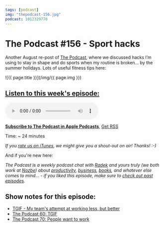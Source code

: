 ```yaml
---
tags: [podcast]
img: "thepodcast-156.jpg"
podcast: 1012329770
---
```


# The Podcast #156 - Sport hacks

Another August re-post of [The Podcast][p], where we discussed hacks I’m using to stay in shape and do sports when my routine is broken... by the summer holidays. Lots of useful fitness tips here:

<!--More-->

![{{ page.title }}](/img/{{ page.img }})

## [Listen to this week's episode:][e]

<audio controls>
<source src="https://files.nozbe.com/podcast/156.mp3" type="audio/mpeg">
</audio>

**[Subscribe to The Podcast in Apple Podcasts][i]**, [Get RSS][rss]

Time: ~ 24 minutes

*If you [rate us on iTunes][i], we might give you a shout-out on air! Thanks! :-)*

And if you're new here:

*The Podcast is a weekly podcast chat with [Radek][r] and yours truly (we both work at [Nozbe][n]) about [productivity](/tag/productivity), [business](/tag/business), [books](/tag/books), and whatever else comes to mind… - if you liked this episode, make sure to [check out past episodes](/tag/podcast).*

## Show notes for this episode:

  * [TGIF - My team's attempt at working less, but better](https://sliwinski.com/tgif/)
  * [The Podcast 60: TGIF](https://thepodcast.fm/episodes/60)
  * [The Podcast 70: People want to work](https://thepodcast.fm/70)



[y]: https://michael.gratis/thepodcastyt
[rss]: http://thepodcast.fm/episodes?format=RSS
[e]: http://thepodcast.fm/episodes/156

[p]: https://michael.gratis/thepodcastfm
[n]: https://michael.gratis/nozbe
[r]: https://michael.gratis/radex
[i]: https://michael.gratis/thepodcast
[o]: https://michael.gratis/ipadonly

